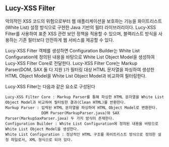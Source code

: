 ## Lucy-XSS Filter
악의적인 XSS 코드의 위험으로부터 웹 애플리케이션을 보호하는 기능을 화이트리스트(White List) 설정 방식으로 구현한 Java 기반의 필터 라이브러리이다. 
Lucy-XSS Filter를 사용하여 표준 XSS 관련 보안 정책을 적용할 수 있으며, 블랙리스트 방식을 사용하는 기존 필터보다 안전하게 웹 서비스를 제공할 수 있다.

Lucy-XSS Filter 객체를 생성하면 Configuration Builder는 White List Configuration에 정의된 내용을 바탕으로 
White List Object Model을 생성하여 Lucy-XSS Filter Core로 전달한다. 
Lucy-XSS Filter Core는 Markup Parser(DOM, SAX 둘 다 지원 )가 필터링 대상 HTML 문자열을 파싱하여 생성한 HTML Object Model을 
White List Object Model과 비교하여 필터링한다.

Lucy-XSS Filter는 다음과 같은 요소로 구성된다

```
Lucy-XSS Filter Core : Markup Parser를 통해 파싱한 HTML 문자열을 White List Object Model과 비교하여 필터링한 결과(Clean HTML)를 반환한다. 
Markup Parser : 입력된 HTML 문자열을 파싱하여 HTML Object Model로 변환한다.
				DOM Parser(MarkupParser.java)와 SAX Parser(MarkupSaxParser.java) 두 가지 방식이 존재한다.
Configuration Builder : White List Configuration에 정의된 내용을 바탕으로 White List Object Model을 생성한다.
White List Configuration : 정상적인 HTML 구조를 화이트리스트 방식으로 정의한 설정 파일로서, XML 형식으로 되어 있다.
```